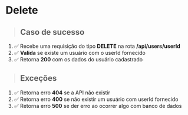 # Delete

> ## Caso de sucesso

1. ✅ Recebe uma requisição do tipo **DELETE** na rota **/api/users/userId**
2. ✅ **Valida** se existe um usuário com o userId fornecido
3. ✅ Retorna **200** com os dados do usuário cadastrado

> ## Exceções

1. ✅ Retorna erro **404** se a API não existir
2. ✅ Retorna erro **400** se não existir um usuário com userId fornecido
3. ✅ Retorna erro **500** se der erro ao ocorrer algo com banco de dados